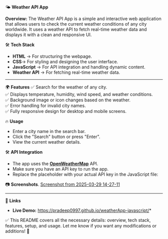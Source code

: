 🌤️ **Weather API App**

**Overview:**
The Weather API App is a simple and interactive web application that allows users to check the current weather conditions of any city worldwide. It uses a weather API to fetch real-time weather data and displays it with a clean and responsive UI.



🛠️ **Tech Stack**
- **HTML** → For structuring the webpage.
- **CSS**→ For styling and designing the user interface.
- **JavaScript** → For API integration and handling dynamic content.
- **Weather API** → For fetching real-time weather data.

---

 🌍 **Features**
✅ Search for the weather of any city.  
✅ Displays temperature, humidity, wind speed, and weather conditions.  
✅ Background image or icon changes based on the weather.  
✅ Error handling for invalid city names.  
✅ Fully responsive design for desktop and mobile screens.  


 🔥 **Usage**
- Enter a city name in the search bar.
- Click the "Search" button or press "Enter".
- View the current weather details.



 🛠️ **API Integration**
- The app uses the **[OpenWeatherMap](https://openweathermap.org)**  API.
- Make sure you have an API key to run the app.
- Replace the placeholder with your actual API key in the JavaScript file:


 📷 **Screenshots**.
[Screenshot from 2025-03-29 14-27-11](https://github.com/user-attachments/assets/4882b5c4-755e-436f-b47d-1f28fc82deea)

---



 🔗 **Links**
- **Live Demo:** https://pradeep0997.github.io/weatherApp-javascript/*  


✅ This README covers all the necessary details: overview, tech stack, features, setup, and usage. Let me know if you want any modifications or additions! 🚀
